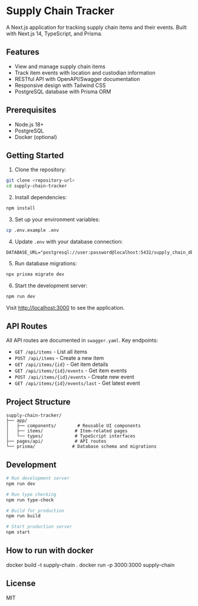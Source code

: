# Supply Chain Tracker

A Next.js application for tracking supply chain items and their events. Built with Next.js 14, TypeScript, and Prisma.

## Features

- View and manage supply chain items
- Track item events with location and custodian information
- RESTful API with OpenAPI/Swagger documentation
- Responsive design with Tailwind CSS
- PostgreSQL database with Prisma ORM

## Prerequisites

- Node.js 18+
- PostgreSQL
- Docker (optional)

## Getting Started

1. Clone the repository:
```bash
git clone <repository-url>
cd supply-chain-tracker
```

2. Install dependencies:
```bash
npm install
```

3. Set up your environment variables:
```bash
cp .env.example .env
```

4. Update `.env` with your database connection:
```
DATABASE_URL="postgresql://user:password@localhost:5432/supply_chain_db"
```

5. Run database migrations:
```bash
npx prisma migrate dev
```

6. Start the development server:
```bash
npm run dev
```

Visit [http://localhost:3000](http://localhost:3000) to see the application.

## API Routes

All API routes are documented in `swagger.yaml`. Key endpoints:

- `GET /api/items` - List all items
- `POST /api/items` - Create a new item
- `GET /api/items/{id}` - Get item details
- `GET /api/items/{id}/events` - Get item events
- `POST /api/items/{id}/events` - Create new event
- `GET /api/items/{id}/events/last` - Get latest event

## Project Structure

```
supply-chain-tracker/
├── app/
│   ├── components/        # Reusable UI components
│   ├── items/            # Item-related pages
│   └── types/            # TypeScript interfaces
├── pages/api/            # API routes
└── prisma/              # Database schema and migrations
```

## Development

```bash
# Run development server
npm run dev

# Run type checking
npm run type-check

# Build for production
npm run build

# Start production server
npm start
```

## How to run with docker 
docker build -t supply-chain .
docker run -p 3000:3000 supply-chain

## License

MIT

